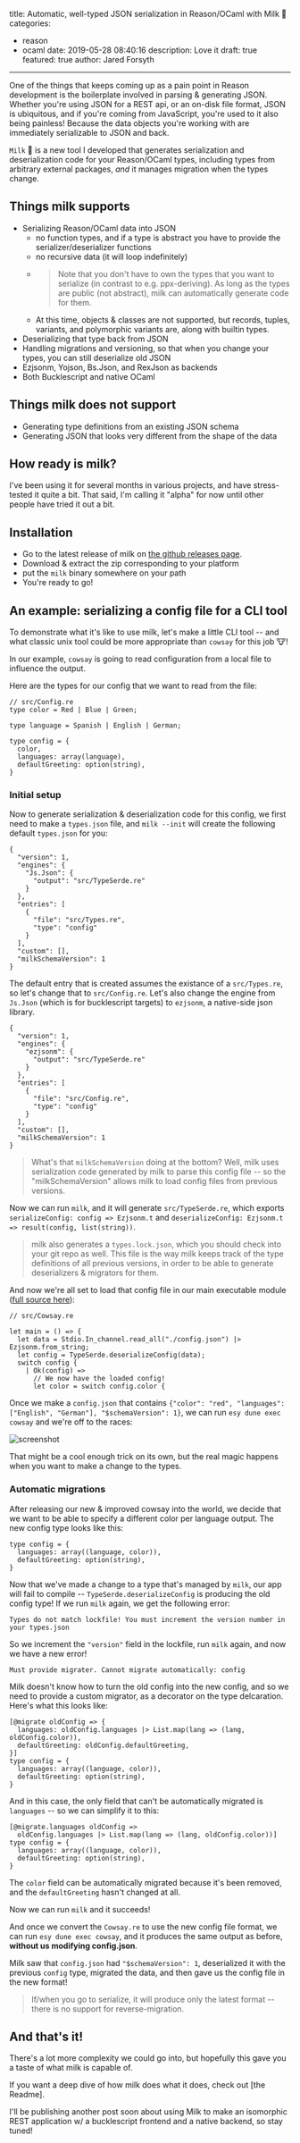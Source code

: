 title: Automatic, well-typed JSON serialization in Reason/OCaml with Milk 🥛
categories:
  - reason
  - ocaml
date: 2019-05-28 08:40:16
description: Love it
draft: true
featured: true
author: Jared Forsyth
---

One of the things that keeps coming up as a pain point in Reason development is the boilerplate involved in parsing & generating JSON. Whether you're using JSON for a REST api, or an on-disk file format, JSON is ubiquitous, and if you're coming from JavaScript, you're used to it also being painless! Because the data objects you're working with are immediately serializable to JSON and back.

`Milk` 🥛 is a new tool I developed that generates serialization and deserialization code for your Reason/OCaml types, including types from arbitrary external packages, *and* it manages migration when the types change.

<!-- more -->

## Things milk supports

- Serializing Reason/OCaml data into JSON
    - no function types, and if a type is abstract you have to provide the serializer/deserializer functions
    - no recursive data (it will loop indefinitely)
    - > Note that you don't have to own the types that you want to serialize (in contrast to e.g. ppx-deriving). As long as the types are public (not abstract), milk can automatically generate code for them.
    - At this time, objects & classes are not supported, but records, tuples, variants, and polymorphic variants are, along with builtin types.
- Deserializing that type back from JSON
- Handling migrations and versioning, so that when you change your types, you can still deserialize old JSON
- Ezjsonm, Yojson, Bs.Json, and RexJson as backends
- Both Bucklescript and native OCaml

## Things milk does not support

- Generating type definitions from an existing JSON schema
- Generating JSON that looks very different from the shape of the data

## How ready is milk?

I've been using it for several months in various projects, and have stress-tested it quite a bit. That said, I'm calling it "alpha" for now until other people have tried it out a bit.

## Installation

- Go to the latest release of milk on [the github releases page](https://github.com/jaredly/milk/releases).
- Download & extract the zip corresponding to your platform
- put the `milk` binary somewhere on your path
- You're ready to go!

## An example: serializing a config file for a CLI tool

To demonstrate what it's like to use milk, let's make a little CLI tool -- and what classic unix tool could be more appropriate than `cowsay` for this job 🐮!

In our example, `cowsay` is going to read configuration from a local file to influence the output.

Here are the types for our config that we want to read from the file:

```
// src/Config.re
type color = Red | Blue | Green;

type language = Spanish | English | German;

type config = {
  color,
  languages: array(language),
  defaultGreeting: option(string),
}
```

### Initial setup

Now to generate serialization & deserialization code for this config, we first need to make a `types.json` file, and `milk --init` will create the following default `types.json` for you:

```
{
  "version": 1,
  "engines": {
    "Js.Json": {
      "output": "src/TypeSerde.re"
    }
  },
  "entries": [
    {
      "file": "src/Types.re",
      "type": "config"
    }
  ],
  "custom": [],
  "milkSchemaVersion": 1
}
```

The default entry that is created assumes the existance of a `src/Types.re`, so let's change that to `src/Config.re`. Let's also change the engine from `Js.Json` (which is for bucklescript targets) to `ezjsonm`, a native-side json library.

```
{
  "version": 1,
  "engines": {
    "ezjsonm": {
      "output": "src/TypeSerde.re"
    }
  },
  "entries": [
    {
      "file": "src/Config.re",
      "type": "config"
    }
  ],
  "custom": [],
  "milkSchemaVersion": 1
}
```

> What's that `milkSchemaVersion` doing at the bottom? Well, milk uses serialization code generated by milk to parse this config file -- so the "milkSchemaVersion" allows milk to load config files from previous versions.

Now we can run `milk`, and it will generate `src/TypeSerde.re`, which exports `serializeConfig: config => Ezjsonm.t` and `deserializeConfig: Ezjsonm.t => result(config, list(string))`.

> milk also generates a `types.lock.json`, which you should check into your git repo as well. This file is the way milk keeps track of the type definitions of all previous versions, in order to be able to generate deserializers & migrators for them.

And now we're all set to load that config file in our main executable module ([full source here](https://github.com/jaredly/cowsay/blob/0f5204c9fe6aa1216f82546e483668281f910766/src/Cowsay.re)):

```
// src/Cowsay.re

let main = () => {
  let data = Stdio.In_channel.read_all("./config.json") |> Ezjsonm.from_string;
  let config = TypeSerde.deserializeConfig(data);
  switch config {
    | Ok(config) =>
      // We now have the loaded config!
      let color = switch config.color {
```

Once we make a `config.json` that contains `{"color": "red", "languages": ["English", "German"], "$schemaVersion": 1}`, we can run `esy dune exec cowsay` and we're off to the races:

![screenshot](/images/cowsay-1.png)

That might be a cool enough trick on its own, but the real magic happens when you want to make a change to the types.

### Automatic migrations

After releasing our new & improved cowsay into the world, we decide that we want to be able to specify a different color per language output. The new config type looks like this:

```
type config = {
  languages: array((language, color)),
  defaultGreeting: option(string),
}
```

Now that we've made a change to a type that's managed by `milk`, our app will fail to compile -- `TypeSerde.deserializeConfig` is producing the old config type! If we run `milk` again, we get the following error:

`Types do not match lockfile! You must increment the version number in your types.json`

So we increment the `"version"` field in the lockfile, run `milk` again, and now we have a new error!

`Must provide migrater. Cannot migrate automatically: config`

Milk doesn't know how to turn the old config into the new config, and so we need to provide a custom migrator, as a decorator on the type delcaration. Here's what this looks like:

```
[@migrate oldConfig => {
  languages: oldConfig.languages |> List.map(lang => (lang, oldConfig.color)),
  defaultGreeting: oldConfig.defaultGreeting,
}]
type config = {
  languages: array((language, color)),
  defaultGreeting: option(string),
}
```

And in this case, the only field that can't be automatically migrated is `languages` -- so we can simplify it to this:

```
[@migrate.languages oldConfig =>
  oldConfig.languages |> List.map(lang => (lang, oldConfig.color))]
type config = {
  languages: array((language, color)),
  defaultGreeting: option(string),
}
```

The `color` field can be automatically migrated because it's been removed, and the `defaultGreeting` hasn't changed at all.

Now we can run `milk` and it succeeds!

And once we convert the `Cowsay.re` to use the new config file format, we can run `esy dune exec cowsay`, and it produces the same output as before, **without us modifying config.json**.

Milk saw that `config.json` had `"$schemaVersion": 1`, deserialized it with the previous `config` type, migrated the data, and then gave us the config file in the new format!

> If/when you go to serialize, it will produce only the latest format -- there is no support for reverse-migration.

## And that's it!

There's a lot more complexity we could go into, but hopefully this gave you a taste of what milk is capable of.

If you want a deep dive of how milk does what it does, check out [the Readme].

I'll be publishing another post soon about using Milk to make an isomorphic REST application w/ a bucklescript frontend and a native backend, so stay tuned!